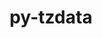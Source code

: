 ---
title: "py-tzdata"
layout: cache
categories: [package, develop]
meta: {"compilers": ["gcc@11.4.0", "gcc@9.4.0", "none"], "num_specs": 46, "num_specs_by_stack": {"data-vis-sdk": 12, "e4s": 25, "e4s-neoverse_v1": 2, "e4s-oneapi": 6, "e4s-power": 1, "e4s-rocm-external": 12, "root": 46}, "oss": ["ubuntu20.04", "ubuntu22.04"], "platforms": ["linux"], "stacks": ["data-vis-sdk", "e4s", "e4s-neoverse_v1", "e4s-oneapi", "e4s-power", "e4s-rocm-external", "root"], "targets": ["neoverse_v1", "ppc64le", "x86_64_v3"], "versions": ["2023.3"]}
spec_details: [{"compiler": "none", "hash": "27ris7kg7pf3nlcczlihshrgkcymxinx", "os": "ubuntu20.04", "platform": "linux", "size": "-", "stacks": ["data-vis-sdk", "root"], "target": "x86_64_v3", "variants": ["build_system=python_pip"], "versions": ["2023.3"]}, {"compiler": "none", "hash": "2epgku4qqgnu5di32nvbgofktejfql5f", "os": "ubuntu22.04", "platform": "linux", "size": "-", "stacks": ["e4s", "root"], "target": "x86_64_v3", "variants": ["build_system=python_pip"], "versions": ["2023.3"]}, {"compiler": "none", "hash": "4dchzuwot7e2ontth2pqp44urdunudtl", "os": "ubuntu20.04", "platform": "linux", "size": "-", "stacks": ["data-vis-sdk", "root"], "target": "x86_64_v3", "variants": ["build_system=python_pip"], "versions": ["2023.3"]}, {"compiler": "none", "hash": "4evj5pd4ixsltraettzwdhclaklt7glv", "os": "ubuntu22.04", "platform": "linux", "size": "-", "stacks": ["e4s", "root"], "target": "x86_64_v3", "variants": ["build_system=python_pip"], "versions": ["2023.3"]}, {"compiler": "none", "hash": "7s4z5eui5y3vc2pok36cex7tmzulrzsb", "os": "ubuntu22.04", "platform": "linux", "size": "-", "stacks": ["e4s-oneapi", "root"], "target": "x86_64_v3", "variants": ["build_system=python_pip"], "versions": ["2023.3"]}, {"compiler": "none", "hash": "a7twpejwbv5fa4nesrqsyfx4pwnqkfju", "os": "ubuntu22.04", "platform": "linux", "size": "-", "stacks": ["e4s", "e4s-rocm-external", "root"], "target": "x86_64_v3", "variants": ["build_system=python_pip"], "versions": ["2023.3"]}, {"compiler": "none", "hash": "akkaefhuc6s57gpazpynjvsto6ntulth", "os": "ubuntu20.04", "platform": "linux", "size": "-", "stacks": ["data-vis-sdk", "root"], "target": "x86_64_v3", "variants": ["build_system=python_pip"], "versions": ["2023.3"]}, {"compiler": "none", "hash": "amg66wps6myrpi7ab7hbcep6mmpjiwiq", "os": "ubuntu22.04", "platform": "linux", "size": "-", "stacks": ["e4s", "e4s-rocm-external", "root"], "target": "x86_64_v3", "variants": ["build_system=python_pip"], "versions": ["2023.3"]}, {"compiler": "none", "hash": "bhixbvt6shqrgihvsgw3g35lksd7m6le", "os": "ubuntu22.04", "platform": "linux", "size": "-", "stacks": ["e4s-oneapi", "root"], "target": "x86_64_v3", "variants": ["build_system=python_pip"], "versions": ["2023.3"]}, {"compiler": "none", "hash": "btjbbysiwg2syo3pafov3dqwlfqiwhr3", "os": "ubuntu22.04", "platform": "linux", "size": "-", "stacks": ["e4s", "root"], "target": "x86_64_v3", "variants": ["build_system=python_pip"], "versions": ["2023.3"]}, {"compiler": "none", "hash": "byog2cl4lrwv3lsrhyqs7rxnahe6y74k", "os": "ubuntu22.04", "platform": "linux", "size": "-", "stacks": ["e4s", "e4s-rocm-external", "root"], "target": "x86_64_v3", "variants": ["build_system=python_pip"], "versions": ["2023.3"]}, {"compiler": "none", "hash": "c7alee5gd75fwf4rb6kdlfenvptjd4s4", "os": "ubuntu22.04", "platform": "linux", "size": "-", "stacks": ["e4s-oneapi", "root"], "target": "x86_64_v3", "variants": ["build_system=python_pip"], "versions": ["2023.3"]}, {"compiler": "none", "hash": "chloixporsuuzf7psxiqalupu7tdq7mp", "os": "ubuntu20.04", "platform": "linux", "size": "-", "stacks": ["data-vis-sdk", "root"], "target": "x86_64_v3", "variants": ["build_system=python_pip"], "versions": ["2023.3"]}, {"compiler": "none", "hash": "djycbtgbkthx6kn2gmxueayz27wpznr3", "os": "ubuntu22.04", "platform": "linux", "size": "-", "stacks": ["e4s", "e4s-rocm-external", "root"], "target": "x86_64_v3", "variants": ["build_system=python_pip"], "versions": ["2023.3"]}, {"compiler": "none", "hash": "fjnty6qjlnl7tkblmw4bzwnb77lcft3e", "os": "ubuntu22.04", "platform": "linux", "size": "-", "stacks": ["e4s", "root"], "target": "x86_64_v3", "variants": ["build_system=python_pip"], "versions": ["2023.3"]}, {"compiler": "none", "hash": "g55ohxl7lgct2p5w5hlxso56lrrmjuie", "os": "ubuntu20.04", "platform": "linux", "size": "-", "stacks": ["data-vis-sdk", "root"], "target": "x86_64_v3", "variants": ["build_system=python_pip"], "versions": ["2023.3"]}, {"compiler": "none", "hash": "ggsz4xqv47g5jljz3akxjzgw2thxi2ii", "os": "ubuntu22.04", "platform": "linux", "size": "-", "stacks": ["e4s", "root"], "target": "x86_64_v3", "variants": ["build_system=python_pip"], "versions": ["2023.3"]}, {"compiler": "none", "hash": "glnvhgfh3drtmm6bui4j2allfvp4pf5q", "os": "ubuntu22.04", "platform": "linux", "size": "-", "stacks": ["e4s", "root"], "target": "x86_64_v3", "variants": ["build_system=python_pip"], "versions": ["2023.3"]}, {"compiler": "none", "hash": "gt5zttuutxxrphrcqmgngm7xn6orsgcv", "os": "ubuntu22.04", "platform": "linux", "size": "-", "stacks": ["e4s", "e4s-rocm-external", "root"], "target": "x86_64_v3", "variants": ["build_system=python_pip"], "versions": ["2023.3"]}, {"compiler": "none", "hash": "hnhves3imbfjathbu7aznpshdvcj7fzp", "os": "ubuntu22.04", "platform": "linux", "size": "-", "stacks": ["e4s", "root"], "target": "x86_64_v3", "variants": ["build_system=python_pip"], "versions": ["2023.3"]}, {"compiler": "none", "hash": "i7aug7io6ivoqvrzxcdfdurwtztsh3f4", "os": "ubuntu22.04", "platform": "linux", "size": "-", "stacks": ["e4s", "e4s-rocm-external", "root"], "target": "x86_64_v3", "variants": ["build_system=python_pip"], "versions": ["2023.3"]}, {"compiler": "none", "hash": "iwlrme3zbpp3t4nf2samhva4dram7bdo", "os": "ubuntu22.04", "platform": "linux", "size": "-", "stacks": ["e4s", "root"], "target": "x86_64_v3", "variants": ["build_system=python_pip"], "versions": ["2023.3"]}, {"compiler": "none", "hash": "jzjbbtcpd3dhhhcsqel6vm4fnkpudkvp", "os": "ubuntu22.04", "platform": "linux", "size": "-", "stacks": ["e4s", "root"], "target": "x86_64_v3", "variants": ["build_system=python_pip"], "versions": ["2023.3"]}, {"compiler": "none", "hash": "ljsnxoxvnguenu7bxawake4rj6u3jedq", "os": "ubuntu22.04", "platform": "linux", "size": "-", "stacks": ["e4s", "e4s-rocm-external", "root"], "target": "x86_64_v3", "variants": ["build_system=python_pip"], "versions": ["2023.3"]}, {"compiler": "none", "hash": "m3xy7tojlwf4cdhe3i5pi45dn2nzczul", "os": "ubuntu20.04", "platform": "linux", "size": "-", "stacks": ["data-vis-sdk", "root"], "target": "x86_64_v3", "variants": ["build_system=python_pip"], "versions": ["2023.3"]}, {"compiler": "none", "hash": "mbc37cigiptfldvwlth5ug7ujl6nszkh", "os": "ubuntu22.04", "platform": "linux", "size": "-", "stacks": ["e4s", "e4s-rocm-external", "root"], "target": "x86_64_v3", "variants": ["build_system=python_pip"], "versions": ["2023.3"]}, {"compiler": "none", "hash": "mzdewmkh7ib4q3bkzalnnrh2mkzfml5y", "os": "ubuntu22.04", "platform": "linux", "size": "-", "stacks": ["e4s-oneapi", "root"], "target": "x86_64_v3", "variants": ["build_system=python_pip"], "versions": ["2023.3"]}, {"compiler": "none", "hash": "ndhzf7ygip4hctjl2b24yce5tghxywdg", "os": "ubuntu20.04", "platform": "linux", "size": "-", "stacks": ["data-vis-sdk", "root"], "target": "x86_64_v3", "variants": ["build_system=python_pip"], "versions": ["2023.3"]}, {"compiler": "none", "hash": "o6ldykus2vraviprzm6lfuksfqaoynbp", "os": "ubuntu22.04", "platform": "linux", "size": "-", "stacks": ["e4s", "e4s-rocm-external", "root"], "target": "x86_64_v3", "variants": ["build_system=python_pip"], "versions": ["2023.3"]}, {"compiler": "none", "hash": "oa4dghtzagtes6f7ea2o3czq4ubpyunn", "os": "ubuntu22.04", "platform": "linux", "size": "-", "stacks": ["e4s", "root"], "target": "x86_64_v3", "variants": ["build_system=python_pip"], "versions": ["2023.3"]}, {"compiler": "none", "hash": "oux7expeb432gd5u3eg27tjqag4nbjyh", "os": "ubuntu22.04", "platform": "linux", "size": "-", "stacks": ["e4s", "e4s-rocm-external", "root"], "target": "x86_64_v3", "variants": ["build_system=python_pip"], "versions": ["2023.3"]}, {"compiler": "none", "hash": "pb6cgmbp4zyuyegb3725pxch34jpnwi5", "os": "ubuntu22.04", "platform": "linux", "size": "-", "stacks": ["e4s-oneapi", "root"], "target": "x86_64_v3", "variants": ["build_system=python_pip"], "versions": ["2023.3"]}, {"compiler": "none", "hash": "q627njkjogv4yprgeojofimim2uhjwvd", "os": "ubuntu22.04", "platform": "linux", "size": "-", "stacks": ["e4s", "root"], "target": "x86_64_v3", "variants": ["build_system=python_pip"], "versions": ["2023.3"]}, {"compiler": "none", "hash": "qjzvz3sf526w22slhoa6ut45xmjec76d", "os": "ubuntu22.04", "platform": "linux", "size": "-", "stacks": ["e4s", "e4s-rocm-external", "root"], "target": "x86_64_v3", "variants": ["build_system=python_pip"], "versions": ["2023.3"]}, {"compiler": "none", "hash": "qxafpecjliavwui6dv5f6blxsu7qm6hr", "os": "ubuntu20.04", "platform": "linux", "size": "-", "stacks": ["data-vis-sdk", "root"], "target": "x86_64_v3", "variants": ["build_system=python_pip"], "versions": ["2023.3"]}, {"compiler": "none", "hash": "rbcgqgi5klajnfnpshctswrkd2e7hncn", "os": "ubuntu20.04", "platform": "linux", "size": "-", "stacks": ["data-vis-sdk", "root"], "target": "x86_64_v3", "variants": ["build_system=python_pip"], "versions": ["2023.3"]}, {"compiler": "gcc@11.4.0", "hash": "rg4bx4ghnu6hpvtq4rfs7rpnpfxqww3b", "os": "ubuntu22.04", "platform": "linux", "size": "-", "stacks": ["e4s-neoverse_v1", "root"], "target": "neoverse_v1", "variants": ["build_system=python_pip"], "versions": ["2023.3"]}, {"compiler": "none", "hash": "siuhvvdmoshiwqhgtou5skwbjtrm5vr2", "os": "ubuntu22.04", "platform": "linux", "size": "-", "stacks": ["e4s", "e4s-rocm-external", "root"], "target": "x86_64_v3", "variants": ["build_system=python_pip"], "versions": ["2023.3"]}, {"compiler": "gcc@9.4.0", "hash": "srtvyqdghpw4v6xeqb5b4yzpz5yogwd3", "os": "ubuntu20.04", "platform": "linux", "size": "-", "stacks": ["e4s-power", "root"], "target": "ppc64le", "variants": ["build_system=python_pip"], "versions": ["2023.3"]}, {"compiler": "gcc@11.4.0", "hash": "twcdsc6q2tydepqas24wzqar6asiol33", "os": "ubuntu22.04", "platform": "linux", "size": "-", "stacks": ["e4s-neoverse_v1", "root"], "target": "neoverse_v1", "variants": ["build_system=python_pip"], "versions": ["2023.3"]}, {"compiler": "none", "hash": "w7ylf6pg2vsoysawizkjwh5bvlq4w4z3", "os": "ubuntu20.04", "platform": "linux", "size": "-", "stacks": ["data-vis-sdk", "root"], "target": "x86_64_v3", "variants": ["build_system=python_pip"], "versions": ["2023.3"]}, {"compiler": "none", "hash": "wlrsk7oq6uuau7celbide42uarngw6qg", "os": "ubuntu20.04", "platform": "linux", "size": "-", "stacks": ["data-vis-sdk", "root"], "target": "x86_64_v3", "variants": ["build_system=python_pip"], "versions": ["2023.3"]}, {"compiler": "none", "hash": "xi4unaitucogl6gatugtjuccbz5jaelm", "os": "ubuntu22.04", "platform": "linux", "size": "-", "stacks": ["e4s-oneapi", "root"], "target": "x86_64_v3", "variants": ["build_system=python_pip"], "versions": ["2023.3"]}, {"compiler": "none", "hash": "xufpjcofwfgm4xzk7o2huxlsoqnb5bm6", "os": "ubuntu20.04", "platform": "linux", "size": "-", "stacks": ["data-vis-sdk", "root"], "target": "x86_64_v3", "variants": ["build_system=python_pip"], "versions": ["2023.3"]}, {"compiler": "none", "hash": "xzjrvlnpzct5a47eddmngvkmnwuio3jy", "os": "ubuntu22.04", "platform": "linux", "size": "-", "stacks": ["e4s", "root"], "target": "x86_64_v3", "variants": ["build_system=python_pip"], "versions": ["2023.3"]}, {"compiler": "none", "hash": "zyvsdjpyeu7bwpxshplehtqvl24mk35y", "os": "ubuntu22.04", "platform": "linux", "size": "-", "stacks": ["e4s", "root"], "target": "x86_64_v3", "variants": ["build_system=python_pip"], "versions": ["2023.3"]}]
---